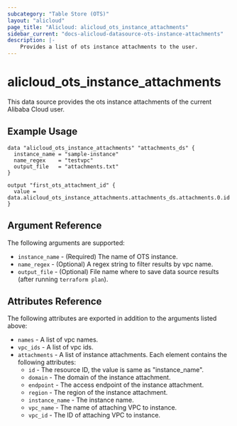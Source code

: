 ```yaml
---
subcategory: "Table Store (OTS)"
layout: "alicloud"
page_title: "Alicloud: alicloud_ots_instance_attachments"
sidebar_current: "docs-alicloud-datasource-ots-instance-attachments"
description: |-
    Provides a list of ots instance attachments to the user.
---
```


# alicloud\_ots\_instance\_attachments

This data source provides the ots instance attachments of the current Alibaba Cloud user.

## Example Usage

```
data "alicloud_ots_instance_attachments" "attachments_ds" {
  instance_name = "sample-instance"
  name_regex    = "testvpc"
  output_file   = "attachments.txt"
}

output "first_ots_attachment_id" {
  value = data.alicloud_ots_instance_attachments.attachments_ds.attachments.0.id
}
```

## Argument Reference

The following arguments are supported:

* `instance_name` - (Required) The name of OTS instance.
* `name_regex` - (Optional) A regex string to filter results by vpc name.
* `output_file` - (Optional) File name where to save data source results (after running `terraform plan`).

## Attributes Reference

The following attributes are exported in addition to the arguments listed above:

* `names` - A list of vpc names.
* `vpc_ids` - A list of vpc ids.
* `attachments` - A list of instance attachments. Each element contains the following attributes:
  * `id` - The resource ID, the value is same as "instance_name".
  * `domain` - The domain of the instance attachment.
  * `endpoint` - The access endpoint of the instance attachment.
  * `region` - The region of the instance attachment.
  * `instance_name` - The instance name.
  * `vpc_name` - The name of attaching VPC to instance.
  * `vpc_id` - The ID of attaching VPC to instance.
	
